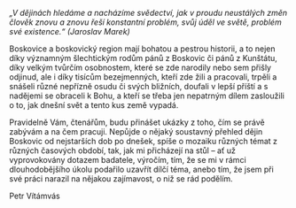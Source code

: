 _„V dějinách hledáme a nacházíme svědectví, jak v proudu neustálých změn člověk znovu a znovu řeší konstantní problém, svůj úděl ve světě, problém své existence.“ (Jaroslav Marek)_

Boskovice a boskovický region mají bohatou a pestrou historii, a to nejen díky významným šlechtickým rodům pánů z Boskovic či pánů z Kunštátu, díky velkým tvůrčím osobnostem, které se zde narodily nebo sem přišly odjinud, ale i díky tisícům bezejmenných, kteří zde žili a pracovali, trpěli a snášeli různé nepřízně osudu či svých bližních, doufali v lepší příští a s nadějemi se obraceli k Bohu, a kteří se třeba jen nepatrným dílem zasloužili o to, jak dnešní svět a tento kus země vypadá.

Pravidelně Vám, čtenářům, budu přinášet ukázky z toho, čím se právě zabývám a na čem pracuji. Nepůjde o nějaký soustavný přehled dějin Boskovic od nejstarších dob po dnešek, spíše o mozaiku různých témat z různých časových období, tak, jak mi přicházejí na stůl – ať už vyprovokovány dotazem badatele, výročím, tím, že se mi v rámci dlouhodobějšího úkolu podařilo uzavřít dílčí téma, anebo tím, že jsem při své práci narazil na nějakou zajímavost, o niž se rád podělím.

Petr Vítámvás

